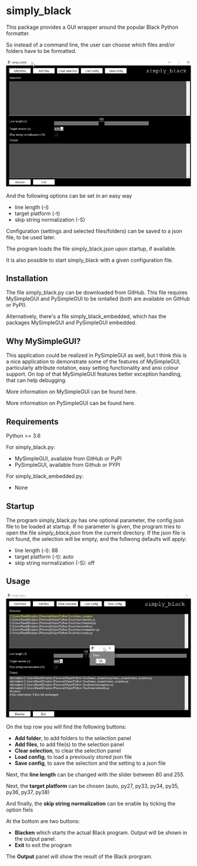 # simply_black
This package provides a GUI wrapper around the popular Black Python formatter.

So instead of a command line, the user can choose which files and/or folders
have to be formatted.

![image1](images/Image1.png)

And the following options can be set in an easy way
- line length (-l)
- target platform (-t)
- skip string normalization (-S)

Configuration (settings and selected files/folders) can be saved to a json file, to
be used later.

The program loads the file simply_black.json upon startup, if available.

It is also possible to start simply_black with a given configuration file.

Installation
------------
The file simply_black.py can be downloaded from GitHub. This file requires MySimpleGUI and PySimpleGUI to be isntalled (both are available on GitHub or PyPI).

Alternatively, there's a file simply_black_embedded, which has the packages MySimpleGUI and PySimpleGUI embedded.

Why MySimpleGUI?
----------------
This application could be realized in PySimpleGUI as well, but I think this is a nice application to demonstrate some
of the features of MySimpleGUI, particularly attribute notation, easy setting functionality and ansi colour support.
On top of that MySimpleGUI features better exception handling, that can help debugging.

More information on MySimpleGUI can be found here.

More information on PySimpleGUI can be found here.


Requirements
------------
Python >= 3.6

For simply_black.py:
- MySimpleGUI, available from GitHub or PyPI
- PySimpleGUI, available from Github or PYPI

For simply_black_embedded.py:
- None

Startup
-------
The program simply_black.py has one optional parameter, the config json file to be loaded at startup.
If no parameter is given, the program tries to open the file *simply_black.json* from the current directory.
If the json file is not found, the selection will be empty, and the follwong defaults will apply:

- line length (-l): 88
- target platform (-t): auto
- skip string normalization (-S): off

Usage 
-----

![image2](images/Image2.png)

On the top row you will find the following buttons:

- **Add folder**, to add folders to the selection panel 
- **Add files**, to add file(s) to the selection panel
- **Clear selection**, to clear the selection panel
- **Load config**, to load a previously stored json file
- **Save config**, to save the selection and the setting to a json file

Next, the **line length** can be changed with the slider between 80 and 255.

Next, the **target platform** can be chosen (auto, py27, py33, py34, py35, py36, py37, py38)

And finally, the **skip string normalization** can be enable by ticking the option fiels

At the bottom are two buttons:
 - **Blacken** which starts the actual Black program. Output will be shown in the output panel.
 - **Exit** to exit the program
 
The **Output** panel will show the result of the Black prorgram.

